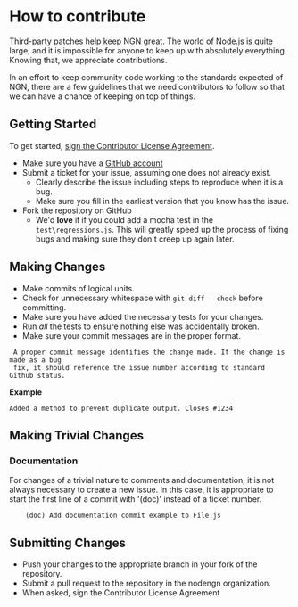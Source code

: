 # How to contribute

Third-party patches help keep NGN great. The world of Node.js is quite
large, and it is impossible for anyone to keep up with absolutely everything.
Knowing that, we appreciate contributions. 

In an effort to keep community code working to the standards expected of NGN, 
there are a few guidelines that we need contributors to follow so that we can 
have a chance of keeping on top of things.

## Getting Started

To get started, <a href="http://www.clahub.com/agreements/nodengn/NGN">sign the Contributor License Agreement</a>.

* Make sure you have a [GitHub account](https://github.com/signup/free)
* Submit a ticket for your issue, assuming one does not already exist.
  * Clearly describe the issue including steps to reproduce when it is a bug.
  * Make sure you fill in the earliest version that you know has the issue.
* Fork the repository on GitHub
  * We'd __love__ it if you could add a mocha test in the `test\regressions.js`. This will greatly speed up the process of fixing bugs and making sure they don't creep up again later.

## Making Changes

* Make commits of logical units.
* Check for unnecessary whitespace with `git diff --check` before committing.
* Make sure you have added the necessary tests for your changes.
* Run _all_ the tests to ensure nothing else was accidentally broken.
* Make sure your commit messages are in the proper format.

```
 A proper commit message identifies the change made. If the change is made as a bug
 fix, it should reference the issue number according to standard Github status.
```
**Example**
```
Added a method to prevent duplicate output. Closes #1234
```

## Making Trivial Changes

### Documentation

For changes of a trivial nature to comments and documentation, it is not
always necessary to create a new issue. In this case, it is
appropriate to start the first line of a commit with '(doc)' instead of
a ticket number. 

```
	(doc) Add documentation commit example to File.js
```

## Submitting Changes

* Push your changes to the appropriate branch in your fork of the repository.
* Submit a pull request to the repository in the nodengn organization.
* When asked, sign the Contributor License Agreement
